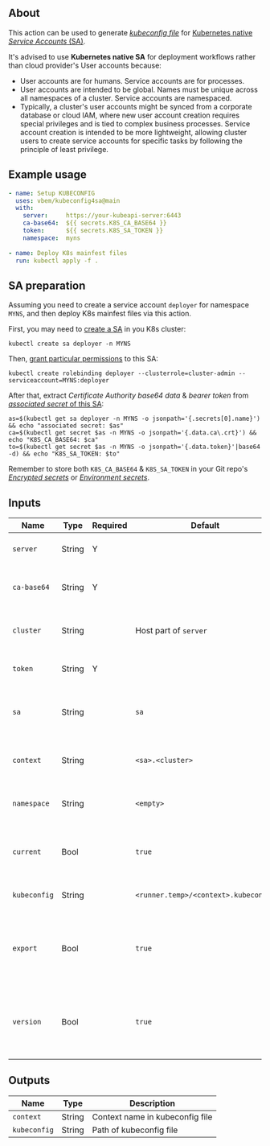 ## About

This action can be used to generate [*kubeconfig file*](https://kubernetes.io/docs/concepts/configuration/organize-cluster-access-kubeconfig/) for [Kubernetes native *Service Accounts* (SA)](https://kubernetes.io/docs/reference/access-authn-authz/service-accounts-admin/).

It's advised to use **Kubernetes native SA** for deployment workflows rather than cloud provider's User accounts because:
- User accounts are for humans. Service accounts are for processes.
- User accounts are intended to be global. Names must be unique across all namespaces of a cluster. Service accounts are namespaced.
- Typically, a cluster's user accounts might be synced from a corporate database or cloud IAM, where new user account creation requires special privileges and is tied to complex business processes. Service account creation is intended to be more lightweight, allowing cluster users to create service accounts for specific tasks by following the principle of least privilege.

## Example usage

```yaml
- name: Setup KUBECONFIG
  uses: vbem/kubeconfig4sa@main
  with:
    server:     https://your-kubeapi-server:6443
    ca-base64:  ${{ secrets.K8S_CA_BASE64 }}
    token:      ${{ secrets.K8S_SA_TOKEN }}
    namespace:  myns
    
- name: Deploy K8s mainfest files
  run: kubectl apply -f .
```

## SA preparation

Assuming you need to create a service account `deployer` for namespace `MYNS`, and then deploy K8s mainfest files via this action.

First, you may need to [create a SA](https://kubernetes.io/docs/reference/access-authn-authz/authentication/#service-account-tokens) in you K8s cluster:
```shell
kubectl create sa deployer -n MYNS
```

Then, [grant particular permissions](https://kubernetes.io/docs/reference/access-authn-authz/rbac/#service-account-permissions) to this SA:
```shell
kubectl create rolebinding deployer --clusterrole=cluster-admin --serviceaccount=MYNS:deployer
```

After that, extract *Certificate Authority base64 data* & *bearer token* from [*associated secret* of this SA](https://kubernetes.io/docs/reference/access-authn-authz/authentication/#service-account-tokens):
```shell
as=$(kubectl get sa deployer -n MYNS -o jsonpath='{.secrets[0].name}') && echo "associated secret: $as"
ca=$(kubectl get secret $as -n MYNS -o jsonpath='{.data.ca\.crt}') && echo "K8S_CA_BASE64: $ca"
to=$(kubectl get secret $as -n MYNS -o jsonpath='{.data.token}'|base64 -d) && echo "K8S_SA_TOKEN: $to"
```

Remember to store both `K8S_CA_BASE64` & `K8S_SA_TOKEN` in your Git repo's [*Encrypted secrets*](https://docs.github.com/en/actions/security-guides/encrypted-secrets) or [*Environment secrets*](https://docs.github.com/en/actions/deployment/targeting-different-environments/using-environments-for-deployment#environment-secrets).

## Inputs

Name | Type | Required | Default | Description
--- | --- | --- | --- | ---
`server` | String | Y |  | K8s cluster API server URL
`ca-base64` | String | Y |  | K8s cluster Certificate Authority data base64
`cluster` | String |  | Host part of `server` | K8s cluster name in kubeconfig file
`token` | String | Y |  | Service Account bearer token
`sa` | String |  | `sa` | Service Account name in kubeconfig file
`context` | String |  | `<sa>.<cluster>` | Context name in kubeconfig file
`namespace` | String |  | `<empty>` | Context namespace in kubeconfig file
`current` | Bool |  | `true` | Set as current-context in kubeconfig file
`kubeconfig` | String |  | `<runner.temp>/<context>.kubeconfig` | Path of kubeconfig file
`export` | Bool |  | `true` | Set the KUBECONFIG environment variable available to subsequent steps
`version` | Bool |  | `true` | Show client and server version information for the current context

## Outputs

Name | Type | Description
--- | --- | ---
`context` | String | Context name in kubeconfig file
`kubeconfig` | String | Path of kubeconfig file
